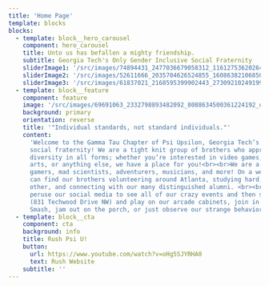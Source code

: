 ```yaml
---
title: 'Home Page'
template: blocks
blocks:
  - template: block__hero_carousel
    component: hero_carousel
    title: Unto us has befallen a mighty friendship.
    subtitle: Georgia Tech's Only Gender Inclusive Social Fraternity
    sliderImage1: '/src/images/74894431_2477036679058312_1161275362026455040_o.jpg'
    sliderImage2: '/src/images/52611666_2035704626524855_1608638210685009920_o.jpg'
    sliderImage3: '/src/images/61837021_2168595399902443_273092102491996160_n.png'
  - template: block__feature
    component: feature
    image: '/src/images/69691063_2332798893482092_8088634500361224192_o.jpg'
    background: primary
    orientation: reverse
    title: '"Individual standards, not standard individuals."'
    content:
      'Welcome to the Gamma Tau Chapter of Psi Upsilon, Georgia Tech’s only gender-inclusive
      social fraternity! We are a tight knit group of brothers who appreciate and encourage
      diversity in all forms; whether you’re interested in video games, music, flow
      arts, or anything else, we have a place for you!<br><br>We are a mix of everything:
      gamers, mad scientists, adventurers, musicians, and more! On a weekly basis you
      can find our brothers volunteering around Atlanta, studying hard, mentoring each
      other, and connecting with our many distinguished alumni. <br><br>Feel free to
      peruse our social media to see all of our crazy events and then stop by our house
      (831 Techwood Drive NW) and play on our arcade cabinets, join in on a game of
      Smash, jam out on the porch, or just observe our strange behavior.<br>'
  - template: block__cta
    component: cta
    background: info
    title: Rush Psi U!
    button:
      url: https://www.youtube.com/watch?v=oHg5SJYRHA0
      text: Rush Website
    subtitle: ''
---
```

